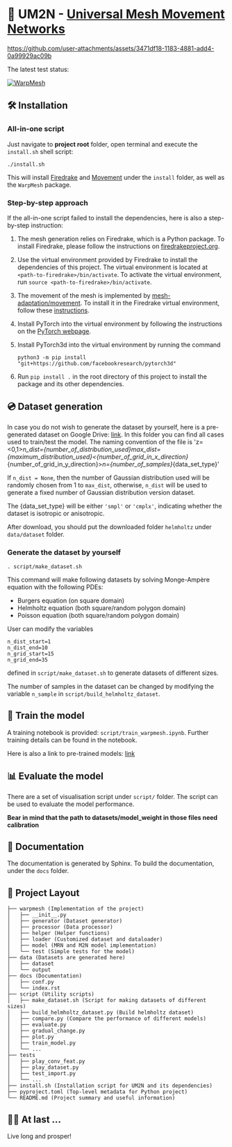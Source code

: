 # 🚀 UM2N - [Universal Mesh Movement Networks](https://erizmr.github.io/UM2N/)

https://github.com/user-attachments/assets/3471df18-1183-4881-add4-0a99929ac09b

The latest test status:

[![WarpMesh](https://github.com/mesh-adaptation/UM2N/actions/workflows/test_warpmesh.yml/badge.svg)](https://github.com/mesh-adaptation/UM2N/actions/workflows/test_warpmesh.yml)


## 🛠️ Installation

### All-in-one script

Just navigate to **project root** folder, open terminal and execute the
`install.sh` shell script:
``` shell
./install.sh
```
This will install [Firedrake](https://www.firedrakeproject.org/download.html)
and [Movement](https://github.com/mesh-adaptation/movement) under the `install`
folder, as well as the `WarpMesh` package.


### Step-by-step approach

If the all-in-one script failed to install the dependencies, here is also a step-by-step instruction:

1. The mesh generation relies on Firedrake, which is a Python package. To
   install Firedrake, please follow the instructions on
   [firedrakeproject.org](https://www.firedrakeproject.org/download.html).

2. Use the virtual environment provided by Firedrake to install the dependencies
   of this project. The virtual environment is located at
   `<path-to-firedrake>/bin/activate`. To activate the virtual environment, run
   `source <path-to-firedrake>/bin/activate`.

3. The movement of the mesh is implemented by
   [mesh-adaptation/movement](https://github.com/mesh-adaptation/movement).
   To install it in the Firedrake virtual environment, follow these
   [instructions](https://github.com/mesh-adaptation/mesh-adaptation-docs/wiki/Installation-Instructions).

4. Install PyTorch into the virtual environment by following the instructions
   on the [PyTorch webpage](https://pytorch.org/get-started/locally).

5. Install PyTorch3d into the virtual environment by running the command
   ```
   python3 -m pip install "git+https://github.com/facebookresearch/pytorch3d"
   ```

6. Run `pip install .` in the root directory of this project to install the
   package and its other dependencies.


## 💿 Dataset generation

In case you do not wish to generate the dataset by yourself, here is a
pre-generated dataset on Google Drive:
[link](https://drive.google.com/drive/folders/1sQ-9zWbTryCXwihqaqazrQ4Vp1MRdBPK?usp=sharing).
In this folder you can find all cases used to train/test the model. The naming
convention of the file is 'z=<0,1>_n_dist={number_of_distribution_used}_max_dist={maximum_distribution_used}_<{number_of_grid_in_x_direction}_{number_of_grid_in_y_direction}>_n={number_of_samples}_{data_set_type}'

If `n_dist = None`, then the number of Gaussian distribution used will be
randomly chosen from 1 to `max_dist`, otherwise, `n_dist` will be used to
generate a fixed number of Gaussian distribution version dataset.

The {data_set_type} will be either `'smpl'` or `'cmplx'`, indicating whether the
dataset is isotropic or anisotropic.

After download, you should put the downloaded folder `helmholtz` under
`data/dataset` folder.

### Generate the dataset by yourself

```{shell}
. script/make_dataset.sh
```
This command will make following datasets by solving Monge-Ampère equation with
the following PDEs:

+ Burgers equation (on square domain)
+ Helmholtz equation (both square/random polygon domain)
+ Poisson equation (both square/random polygon domain)

User can modify the variables
```
n_dist_start=1
n_dist_end=10
n_grid_start=15
n_grid_end=35
```
defined in `script/make_dataset.sh` to generate datasets of different sizes.

The number of samples in the dataset can be changed by modifying the variable
`n_sample` in `script/build_helmholtz_dataset`.

## 🚀 Train the model

A training notebook is provided: `script/train_warpmesh.ipynb`. Further training
details can be found in the notebook.

Here is also a link to pre-trained models:
[link](https://drive.google.com/drive/folders/1P_JMpU1qmLdmbGTz8fL5VO-lEBoP3_2n?usp=sharing)

## 📊 Evaluate the model

There are a set of visualisation script under `script/` folder. The script can
be used to evaluate the model performance.

**Bear in mind that the path to datasets/model_weight in those files need
calibration**

## 📖 Documentation
The documentation is generated by Sphinx. To build the documentation, under the
`docs` folder.


## 🧩 Project Layout

```
├── warpmesh (Implementation of the project)
│   ├── __init__.py
│   ├── generator (Dataset generator)
│   ├── processor (Data processor)
│   ├── helper (Helper functions)
│   ├── loader (Customized dataset and dataloader)
│   ├── model (MRN and M2N model implementation)
│   └── test (Simple tests for the model)
├── data (Datasets are generated here)
│   ├── dataset
│   └── output
├── docs (Documentation)
│   ├── conf.py
│   └── index.rst
├── script (Utility scripts)
│   ├── make_dataset.sh (Script for making datasets of different sizes)
│   ├── build_helmholtz_dataset.py (Build helmholtz dataset)
│   ├── compare.py (Compare the performance of different models)
│   ├── evaluate.py 
│   ├── gradual_change.py
│   ├── plot.py
│   ├── train_model.py
│   └── ...
├── tests
│   ├── play_conv_feat.py
│   ├── play_dataset.py
│   ├── test_import.py
│   └── ...
├── install.sh (Installation script for UM2N and its dependencies)
├── pyproject.toml (Top-level metadata for Python project)
└── README.md (Project summary and useful information)
```

## 🖖🏼 At last ...

Live long and prosper!  
